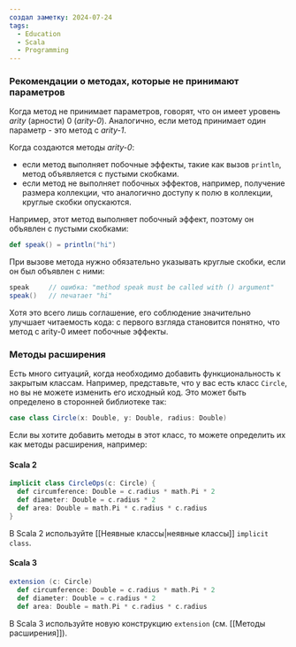 ```yaml
---
создал заметку: 2024-07-24
tags:
  - Education
  - Scala
  - Programming
---
```

### Рекомендации о методах, которые не принимают параметров
Когда метод не принимает параметров, говорят, что он имеет уровень _arity_ (арности) 0 (_arity-0_). Аналогично, если метод принимает один параметр - это метод с _arity-1_.

Когда создаются методы _arity-0_:
- если метод выполняет побочные эффекты, такие как вызов `println`, метод объявляется с пустыми скобками.
- если метод не выполняет побочных эффектов, например, получение размера коллекции, что аналогично доступу к полю в коллекции, круглые скобки опускаются.

Например, этот метод выполняет побочный эффект, поэтому он объявлен с пустыми скобками:
```scala
def speak() = println("hi")
```
При вызове метода нужно обязательно указывать круглые скобки, если он был объявлен с ними:
```scala
speak     // ошибка: "method speak must be called with () argument"
speak()   // печатает "hi"
```
Хотя это всего лишь соглашение, его соблюдение значительно улучшает читаемость кода: с первого взгляда становится понятно, что метод с arity-0 имеет побочные эффекты.
### Методы расширения
Есть много ситуаций, когда необходимо добавить функциональность к закрытым классам. Например, представьте, что у вас есть класс `Circle`, но вы не можете изменить его исходный код. Это может быть определено в сторонней библиотеке так:
```scala
case class Circle(x: Double, y: Double, radius: Double)
```
Если вы хотите добавить методы в этот класс, то можете определить их как методы расширения, например:
#### Scala 2
```scala
implicit class CircleOps(c: Circle) {
  def circumference: Double = c.radius * math.Pi * 2
  def diameter: Double = c.radius * 2
  def area: Double = math.Pi * c.radius * c.radius
}
```
В Scala 2 используйте [[Неявные классы|неявные классы]] `implicit class`.
#### Scala 3
```scala
extension (c: Circle)
  def circumference: Double = c.radius * math.Pi * 2
  def diameter: Double = c.radius * 2
  def area: Double = math.Pi * c.radius * c.radius
```
В Scala 3 используйте новую конструкцию `extension` (см. [[Методы расширения]]).